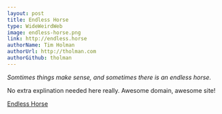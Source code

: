 ```yaml
---
layout: post
title: Endless Horse
type: WideWeirdWeb
image: endless-horse.png
link: http://endless.horse
authorName: Tim Holman
authorUrl: http://tholman.com
authorGithub: tholman
---
```


_Somtimes things make sense, and sometimes there is an endless horse._

No extra explination needed here really. Awesome domain, awesome site!

[Endless Horse](http://endless.horse)
